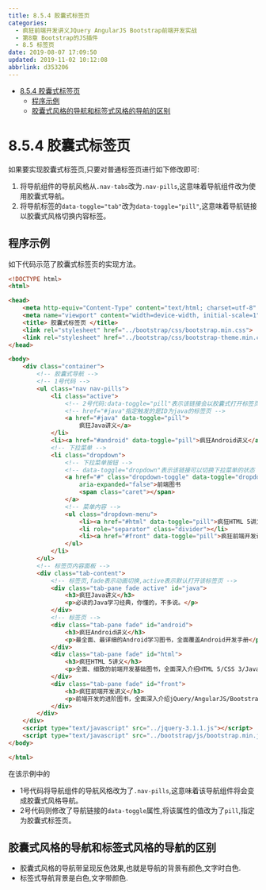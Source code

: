 ```yaml
---
title: 8.5.4 胶囊式标签页
categories: 
  - 疯狂前端开发讲义JQuery AngularJS Bootstrap前端开发实战
  - 第8章 Bootstrap的JS插件
  - 8.5 标签页
date: 2019-08-07 17:09:50
updated: 2019-11-02 10:12:08
abbrlink: d353206
---
```

<div id='my_toc'>

- [8.5.4 胶囊式标签页](/JavaReadingNotes/d353206/#8-5-4-胶囊式标签页)
    - [程序示例](/JavaReadingNotes/d353206/#程序示例)
    - [胶囊式风格的导航和标签式风格的导航的区别](/JavaReadingNotes/d353206/#胶囊式风格的导航和标签式风格的导航的区别)

</div>
<!--more-->
<script>if (navigator.platform.toLowerCase() == 'win32'){document.getElementById('my_toc').style.display = 'none';}</script>

<!--end-->
<!--SSTStart-->
# 8.5.4 胶囊式标签页 #
如果要实现胶囊式标签页,只要对普通标签页进行如下修改即可:
1. 将导航组件的导航风格从`.nav-tabs`改为`.nav-pills`,这意味着导航组件改为使用胶囊式导航。
2. 将导航标签的`data-toggle="tab"`改为`data-toggle="pill"`,这意味着导航链接以胶囊式风格切换内容标签。

## 程序示例 ##
如下代码示范了胶囊式标签页的实现方法。
```html
<!DOCTYPE html>
<html>

<head>
    <meta http-equiv="Content-Type" content="text/html; charset=utf-8" />
    <meta name="viewport" content="width=device-width, initial-scale=1">
    <title> 胶囊式标签页 </title>
    <link rel="stylesheet" href="../bootstrap/css/bootstrap.min.css">
    <link rel="stylesheet" href="../bootstrap/css/bootstrap-theme.min.css">
</head>

<body>
    <div class="container">
        <!-- 胶囊式导航 -->
        <!-- 1号代码 -->
        <ul class="nav nav-pills">
            <li class="active">
                <!-- 2号代码:data-toggle="pill"表示该链接会以胶囊式打开标签页 -->
                <!-- href="#java"指定触发的是ID为java的标签页 -->
                <a href="#java" data-toggle="pill">
                    疯狂Java讲义</a>
            </li>
            <li><a href="#android" data-toggle="pill">疯狂Android讲义</a></li>
            <!-- 下拉菜单 -->
            <li class="dropdown">
                <!-- 下拉菜单按钮 -->
                <!-- data-toggle="dropdown"表示该链接可以切换下拉菜单的状态 -->
                <a href="#" class="dropdown-toggle" data-toggle="dropdown" role="button" aria-haspopup="true"
                    aria-expanded="false">前端图书
                    <span class="caret"></span>
                </a>
                <!-- 菜单内容 -->
                <ul class="dropdown-menu">
                    <li><a href="#html" data-toggle="pill">疯狂HTML 5讲义</a></li>
                    <li role="separator" class="divider"></li>
                    <li><a href="#front" data-toggle="pill">疯狂前端开发讲义</a></li>
                </ul>
            </li>
        </ul>
        <!-- 标签页内容面板 -->
        <div class="tab-content">
            <!-- 标签页,fade表示动画切换,active表示默认打开该标签页 -->
            <div class="tab-pane fade active" id="java">
                <h3>疯狂Java讲义</h3>
                <p>必读的Java学习经典，你懂的，不多说。</p>
            </div>
            <!-- 标签页 -->
            <div class="tab-pane fade" id="android">
                <h3>疯狂Android讲义</h3>
                <p>最全面、最详细的Android学习图书，全面覆盖Android开发手册</p>
            </div>
            <div class="tab-pane fade" id="html">
                <h3>疯狂HTML 5讲义</h3>
                <p>全面、细致的前端开发基础图书，全面深入介绍HTML 5/CSS 3/JavaScript知识。</p>
            </div>
            <div class="tab-pane fade" id="front">
                <h3>疯狂前端开发讲义</h3>
                <p>前端开发的进阶图书，全面深入介绍jQuery/AngularJS/Bootstrap等框架。</p>
            </div>
        </div>
    </div>
    <script type="text/javascript" src="../jquery-3.1.1.js"></script>
    <script type="text/javascript" src="../bootstrap/js/bootstrap.min.js"></script>
</body>

</html>
```
在该示例中的
- 1号代码将导航组件的导航风格改为了`.nav-pills`,这意味着该导航组件将会变成胶囊式风格导航。
- 2号代码则修改了导航链接的`data-toggle`属性,将该属性的值改为了`pill`,指定为胶囊式标签页。

## 胶囊式风格的导航和标签式风格的导航的区别 ##
- 胶囊式风格的导航带呈现反色效果,也就是导航的背景有颜色,文字时白色.
- 标签式导航背景是白色,文字带颜色.
<!--SSTStop-->

